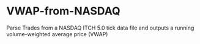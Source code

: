 # VWAP-from-NASDAQ

Parse Trades from a NASDAQ ITCH 5.0 tick data file and outputs a running volume-weighted average price (VWAP)
